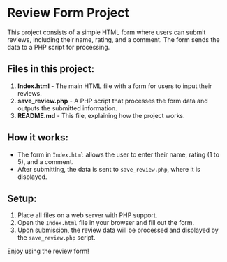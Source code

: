 # Review Form Project

This project consists of a simple HTML form where users can submit reviews, including their name, rating, and a comment. The form sends the data to a PHP script for processing.

## Files in this project:

1. **Index.html** - The main HTML file with a form for users to input their reviews.
2. **save_review.php** - A PHP script that processes the form data and outputs the submitted information.
3. **README.md** - This file, explaining how the project works.

## How it works:
- The form in `Index.html` allows the user to enter their name, rating (1 to 5), and a comment.
- After submitting, the data is sent to `save_review.php`, where it is displayed.

## Setup:
1. Place all files on a web server with PHP support.
2. Open the `Index.html` file in your browser and fill out the form.
3. Upon submission, the review data will be processed and displayed by the `save_review.php` script.

Enjoy using the review form!
